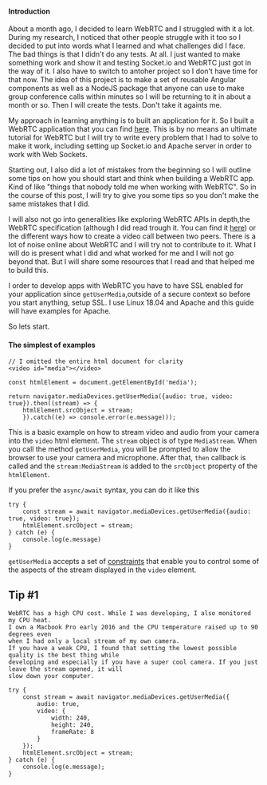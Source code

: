 #### Introduction

About a month ago, I decided to learn WebRTC and I struggled with it a lot. During my research,
I noticed that other people struggle with it too so I decided to put into words what
I learned and what challenges did I face. The bad things is that I didn't do any tests. At all. 
I just wanted to make something work and show it and testing Socket.io and WebRTC just got in the
way of it. I also have to switch to antoher project so I don't have time for that now. The idea
of this project is to make a set of reusable Angular components as well as a NodeJS package that anyone can use to make group conference calls within minutes so I will be returning to it in about a month or so. Then I will create the tests. Don't take it againts me. 

My approach in learning anything is to built an application for it. So I built a WebRTC application that
you can find [here](https://caffeworld.goiwouldlike.com). This is by no means an ultimate
tutorial for WebRTC but I will try to write every problem that I had to solve to make it work,
including setting up Socket.io and Apache server in order to work with Web Sockets. 

Starting out, I also did a lot of mistakes from the beginning so I will outline some tips on how you should start and think when building a WebRTC app. Kind of like "things that nobody told me when working with WebRTC". So in the course of this post, I will try to give you some tips so you don't make the same mistakes that I did. 

I will also not go into generalities like exploring WebRTC APIs in depth,the WebRTC specification
(although I did read trough it. You can find it [here](https://www.w3.org/TR/webrtc/)) or the different ways how to create a video call between two peers. There is a lot of noise online about WebRTC and I will
try not to contribute to it. What I will do is present what I did and what worked for me and I will not
go beyond that. But I will share some resources that I read and that helped me to build this.

I order to develop apps with WebRTC you have to have SSL enabled for your application since `getUserMedia`,outside of a secure context so before you start anything, setup SSL. I use Linux 18.04 and Apache and this
guide will have examples for Apache.

So lets start.

#### The simplest of examples

````
// I omitted the entire html document for clarity
<video id="media"></video>

const htmlElement = document.getElementById('media');

return navigator.mediaDevices.getUserMedia({audio: true, video: true}).then((stream) => {
    htmlElement.srcObject = stream;
    }).catch((e) => console.error(e.message)));
````

This is a basic example on how to stream video and audio from your camera into the `video` html element.
The `stream` object is of type `MediaStream`. When you call the method `getUserMedia`, you will be prompted to allow the browser to use your camera and microphone. After that, `then` callback is called and
the `stream:MediaStream` is added to the `srcObject` property of the `htmlElement`. 

If you prefer the `async/await` syntax, you can do it like this

````
try {
    const stream = await navigator.mediaDevices.getUserMedia({audio: true, video: true});
    htmlElement.srcObject = stream;
} catch (e) {
    console.log(e.message)
}
````

`getUserMedia` accepts a set of [constraints](https://developer.mozilla.org/en-US/docs/Web/API/MediaStreamConstraints) that enable you to control some of the aspects of the stream
displayed in the `video` element. 

## Tip #1

````
WebRTC has a high CPU cost. While I was developing, I also monitored my CPU heat. 
I own a Macbook Pro early 2016 and the CPU temperature raised up to 90 degrees even 
when I had only a local stream of my own camera. 
If you have a weak CPU, I found that setting the lowest possible quality is the best thing while
developing and especially if you have a super cool camera. If you just leave the stream opened, it will
slow down your computer.

try {
    const stream = await navigator.mediaDevices.getUserMedia({
        audio: true, 
        video: {
            width: 240,
            height: 240,
            frameRate: 8
        }
    });
    htmlElement.srcObject = stream;
} catch (e) {
    console.log(e.message);
}
````








